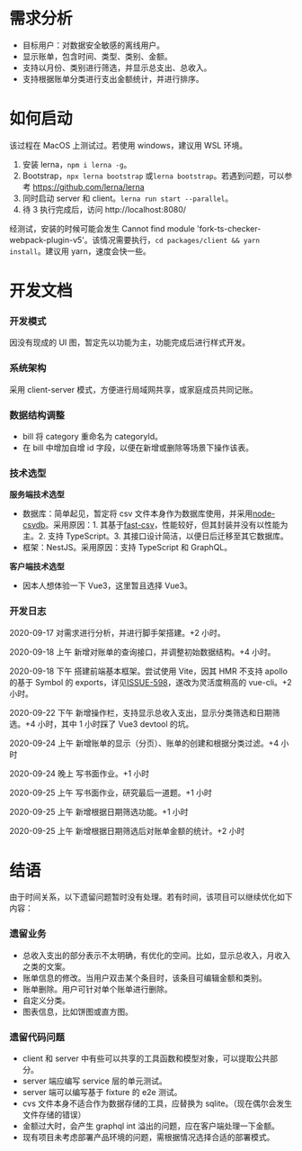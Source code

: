 # 需求分析

- 目标用户：对数据安全敏感的离线用户。
- 显示账单，包含时间、类型、类别、金额。
- 支持以月份、类别进行筛选，并显示总支出、总收入。
- 支持根据账单分类进行支出金额统计，并进行排序。

# 如何启动

该过程在 MacOS 上测试过。若使用 windows，建议用 WSL 环境。

1. 安装 lerna，`npm i lerna -g`。
2. Bootstrap，`npx lerna bootstrap` 或`lerna bootstrap`。若遇到问题，可以参考 https://github.com/lerna/lerna
3. 同时启动 server 和 client。`lerna run start --parallel`。
4. 待 3 执行完成后，访问 http://localhost:8080/

经测试，安装的时候可能会发生 Cannot find module 'fork-ts-checker-webpack-plugin-v5'。该情况需要执行，`cd packages/client && yarn install`。建议用 yarn，速度会快一些。

# 开发文档

### 开发模式

因没有现成的 UI 图，暂定先以功能为主，功能完成后进行样式开发。

### 系统架构

采用 client-server 模式，方便进行局域网共享，或家庭成员共同记账。

### 数据结构调整

- bill 将 category 重命名为 categoryId。
- 在 bill 中增加自增 id 字段，以便在新增或删除等场景下操作该表。

### 技术选型

**服务端技术选型**

- 数据库：简单起见，暂定将 csv 文件本身作为数据库使用，并采用[node-csvdb](https://github.com/ysnglt/node-csvdb)。采用原因：1. 其基于[fast-csv](https://github.com/C2FO/fast-csv)，性能较好，但其封装并没有以性能为主。2. 支持 TypeScript。3. 其接口设计简洁，以便日后迁移至其它数据库。
- 框架：NestJS。采用原因：支持 TypeScript 和 GraphQL。

**客户端技术选型**

- 因本人想体验一下 Vue3，这里暂且选择 Vue3。

### 开发日志

2020-09-17 对需求进行分析，并进行脚手架搭建。+2 小时。

2020-09-18 上午 新增对账单的查询接口，并调整初始数据结构。+4 小时。

2020-09-18 下午 搭建前端基本框架。尝试使用 Vite，因其 HMR 不支持 apollo 的基于 Symbol 的 exports，详见[ISSUE-598](https://github.com/vitejs/vite/issues/598)，遂改为灵活度稍高的 vue-cli。+2 小时。

2020-09-22 下午 新增操作栏，支持显示总收入支出，显示分类筛选和日期筛选。+4 小时，其中 1 小时踩了 Vue3 devtool 的坑。

2020-09-24 上午 新增账单的显示（分页）、账单的创建和根据分类过滤。+4 小时

2020-09-24 晚上 写书面作业。+1 小时

2020-09-25 上午 写书面作业，研究最后一道题。+1 小时

2020-09-25 上午 新增根据日期筛选功能。+1 小时

2020-09-25 上午 新增根据日期筛选后对账单金额的统计。+2 小时

# 结语

由于时间关系，以下遗留问题暂时没有处理。若有时间，该项目可以继续优化如下内容：

### 遗留业务

- 总收入支出的部分表示不太明确，有优化的空间。比如，显示总收入，月收入之类的文案。
- 账单信息的修改。当用户双击某个条目时，该条目可编辑金额和类别。
- 账单删除。用户可针对单个账单进行删除。
- 自定义分类。
- 图表信息，比如饼图或直方图。

### 遗留代码问题

- client 和 server 中有些可以共享的工具函数和模型对象，可以提取公共部分。
- server 端应编写 service 层的单元测试。
- server 端可以编写基于 fixture 的 e2e 测试。
- cvs 文件本身不适合作为数据存储的工具，应替换为 sqlite。（现在偶尔会发生文件存储的错误）
- 金额过大时，会产生 graphql int 溢出的问题，应在客户端处理一下金额。
- 现有项目未考虑部署产品环境的问题，需根据情况选择合适的部署模式。
